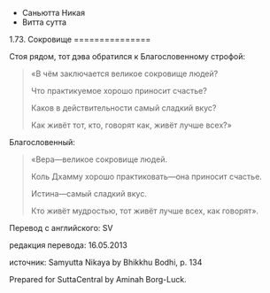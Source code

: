 









* Саньютта Никая
* Витта сутта


1\.73\. Сокровище
\=\=\=\=\=\=\=\=\=\=\=\=\=\=\=



Стоя рядом, тот дэва обратился к Благословенному строфой:



> «В чём заключается великое сокровище людей?  
> 
> Что практикуемое хорошо приносит счастье?  
> 
> Каков в действительности самый сладкий вкус?  
> 
> Как живёт тот, кто, говорят как, живёт лучше всех?»


Благословенный:



> «Вера—великое сокровище людей\.  
> 
> Коль Дхамму хорошо практиковать—она приносит счастье\.  
> 
> Истина—самый сладкий вкус\.  
> 
> Кто живёт мудростью, тот живёт лучше всех, как говорят»\.



Перевод с английского: SV


редакция перевода: 16\.05\.2013


источник: Samyutta Nikaya by Bhikkhu Bodhi, p\. 134


Prepared for SuttaCentral by Aminah Borg\-Luck\.






